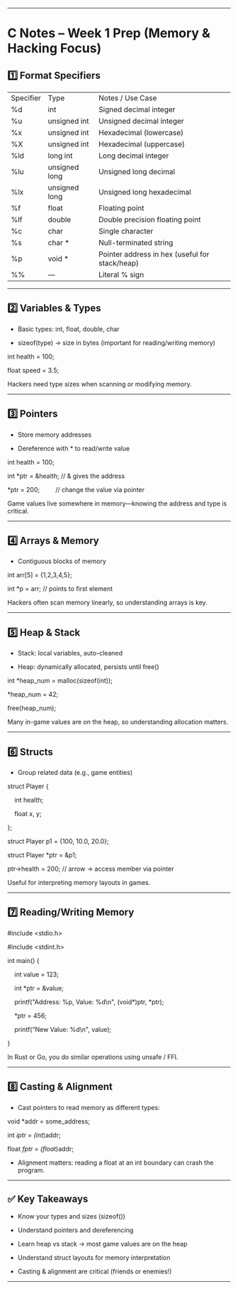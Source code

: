   

---

# C Notes – Week 1 Prep (Memory & Hacking Focus)

## 1️⃣ Format Specifiers

|   |   |   |
|---|---|---|
|Specifier|Type|Notes / Use Case|
|%d|int|Signed decimal integer|
|%u|unsigned int|Unsigned decimal integer|
|%x|unsigned int|Hexadecimal (lowercase)|
|%X|unsigned int|Hexadecimal (uppercase)|
|%ld|long int|Long decimal integer|
|%lu|unsigned long|Unsigned long decimal|
|%lx|unsigned long|Unsigned long hexadecimal|
|%f|float|Floating point|
|%lf|double|Double precision floating point|
|%c|char|Single character|
|%s|char *|Null-terminated string|
|%p|void *|Pointer address in hex (useful for stack/heap)|
|%%|—|Literal % sign|

---

## 2️⃣ Variables & Types

- Basic types: int, float, double, char  
      
    
- sizeof(type) → size in bytes (important for reading/writing memory)  
      
    

int health = 100;

float speed = 3.5;

  

Hackers need type sizes when scanning or modifying memory.

---

## 3️⃣ Pointers

- Store memory addresses  
      
    
- Dereference with * to read/write value  
      
    

int health = 100;

int *ptr = &health; // & gives the address

*ptr = 200;         // change the value via pointer

  

Game values live somewhere in memory—knowing the address and type is critical.

---

## 4️⃣ Arrays & Memory

- Contiguous blocks of memory  
      
    

int arr[5] = {1,2,3,4,5};

int *p = arr; // points to first element

  

Hackers often scan memory linearly, so understanding arrays is key.

---

## 5️⃣ Heap & Stack

- Stack: local variables, auto-cleaned  
      
    
- Heap: dynamically allocated, persists until free()  
      
    

int *heap_num = malloc(sizeof(int));

*heap_num = 42;

free(heap_num);

  

Many in-game values are on the heap, so understanding allocation matters.

---

## 6️⃣ Structs

- Group related data (e.g., game entities)  
      
    

struct Player {

    int health;

    float x, y;

};

  

struct Player p1 = {100, 10.0, 20.0};

struct Player *ptr = &p1;

ptr->health = 200; // arrow -> access member via pointer

  

Useful for interpreting memory layouts in games.

---

## 7️⃣ Reading/Writing Memory

#include <stdio.h>

#include <stdint.h>

  

int main() {

    int value = 123;

    int *ptr = &value;

    printf("Address: %p, Value: %d\n", (void*)ptr, *ptr);

    *ptr = 456;

    printf("New Value: %d\n", value);

}

  

In Rust or Go, you do similar operations using unsafe / FFI.

---

## 8️⃣ Casting & Alignment

- Cast pointers to read memory as different types:  
      
    

void *addr = some_address;

int *iptr = (int*)addr;

float *fptr = (float*)addr;

  

- Alignment matters: reading a float at an int boundary can crash the program.  
      
    

---

## ✅ Key Takeaways

- Know your types and sizes (sizeof())  
      
    
- Understand pointers and dereferencing  
      
    
- Learn heap vs stack → most game values are on the heap  
      
    
- Understand struct layouts for memory interpretation  
      
    
- Casting & alignment are critical (friends or enemies!)  
      
    

---